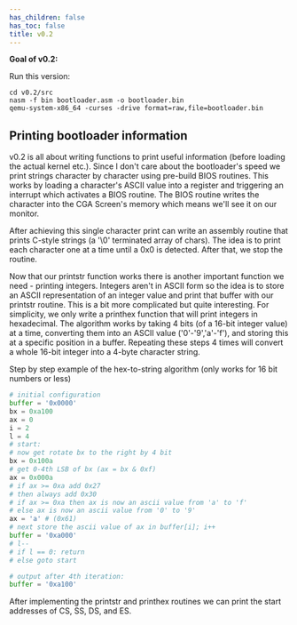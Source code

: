 ```yaml
---
has_children: false
has_toc: false
title: v0.2
---
```


**Goal of v0.2:**

Run this version:
```
cd v0.2/src
nasm -f bin bootloader.asm -o bootloader.bin
qemu-system-x86_64 -curses -drive format=raw,file=bootloader.bin
```

## Printing bootloader information

v0.2 is all about writing functions to print useful information (before loading the actual kernel etc.). Since I don't care about the bootloader's speed we print strings character by character using pre-build BIOS routines. This works by loading a character's ASCII value into a register and triggering an interrupt which activates a BIOS routine. The BIOS routine writes the character into the CGA Screen's memory which means we'll see it on our monitor.

After achieving this single character print can write an assembly routine that prints C-style strings (a '\0' terminated array of chars). The idea is to print each character one at a time until a 0x0 is detected. After that, we stop the routine.

Now that our printstr function works there is another important function we need - printing integers. Integers aren't in ASCII form so the idea is to store an ASCII representation of an integer value and print that buffer with our printstr routine. This is a bit more complicated but quite interesting. For simplicity, we only write a printhex function that will print integers in hexadecimal. The algorithm works by taking 4 bits (of a 16-bit integer value) at a time, converting them into an ASCII value ('0'-'9','a'-'f'), and storing this at a specific position in a buffer. Repeating these steps 4 times will convert a whole 16-bit integer into a 4-byte character string.

Step by step example of the hex-to-string algorithm (only works for 16 bit numbers or less)
``` python
# initial configuration
buffer = '0x0000'
bx = 0xa100
ax = 0
i = 2
l = 4
# start:
# now get rotate bx to the right by 4 bit
bx = 0x100a
# get 0-4th LSB of bx (ax = bx & 0xf)
ax = 0x000a 
# if ax >= 0xa add 0x27
# then always add 0x30
# if ax >= 0xa then ax is now an ascii value from 'a' to 'f'
# else ax is now an ascii value from '0' to '9'
ax = 'a' # (0x61)
# next store the ascii value of ax in buffer[i]; i++
buffer = '0xa000'
# l--
# if l == 0: return
# else goto start

# output after 4th iteration:
buffer = '0xa100'
```

After implementing the printstr and printhex routines we can print the start addresses of CS, SS, DS, and ES.
